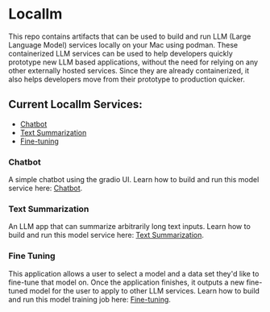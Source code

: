# Locallm

This repo contains artifacts that can be used to build and run LLM (Large Language Model) services locally on your Mac using podman. These containerized LLM services can be used to help developers quickly prototype new LLM based applications, without the need for relying on any other externally hosted services. Since they are already containerized, it also helps developers move from their prototype to production quicker.        

## Current Locallm Services: 

* [Chatbot](#chatbot)
* [Text Summarization](#text-summarization)
* [Fine-tuning](#fine-tuning)

### Chatbot

A simple chatbot using the gradio UI. Learn how to build and run this model service here: [Chatbot](/chatbot/).

### Text Summarization

An LLM app that can summarize arbitrarily long text inputs. Learn how to build and run this model service here: [Text Summarization](/summarizer/).

### Fine Tuning 

This application allows a user to select a model and a data set they'd like to fine-tune that model on. Once the application finishes, it outputs a new fine-tuned model for the user to apply to other LLM services. Learn how to build and run this model training job here: [Fine-tuning](/finetune/).